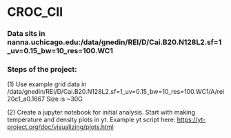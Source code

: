 # CROC_CII

### Data sits in nanna.uchicago.edu:/data/gnedin/REI/D/Cai.B20.N128L2.sf=1_uv=0.15_bw=10_res=100.WC1

### Steps of the project:
(1) Use example grid data in  /data/gnedin/REI/D/Cai.B20.N128L2.sf=1_uv=0.15_bw=10_res=100.WC1/A/rei20c1_a0.1667
Size is ~30G

(2)  Create a jupyter notebook for initial analysis.  Start with making temperature and density plots in yt.  Example yt script here: https://yt-project.org/doc/visualizing/plots.html

